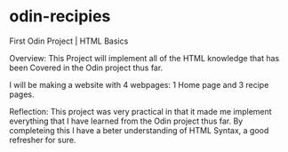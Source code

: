 # odin-recipies
First Odin Project | HTML Basics

Overview:
This Project will implement all of the HTML knowledge that has been Covered in the Odin project thus far.

I will be making a website with 4 webpages: 1 Home page and 3 recipe pages.


Reflection:
This project was very practical in that it made me implement everything that I have learned from the Odin project thus far. By completeing this I have a beter understanding of HTML Syntax, a good refresher for sure.